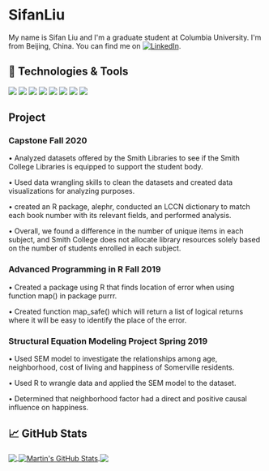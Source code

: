 # SifanLiu
My name is Sifan Liu and I'm a graduate student at Columbia University. I'm from Beijing, China. You can find me on [![LinkedIn][1.1]][1].
## 🔧 Technologies & Tools
![](https://img.shields.io/badge/Code-Python-informational?style=flat&logo=python&logoColor=white&color=2bbc8a)
![](https://img.shields.io/badge/Code-Java-informational?style=flat&logo=java&logoColor=white&color=2bbc8a)
![](https://img.shields.io/badge/Code-STATA-informational?style=flat&logo=stata&logoColor=white&color=2bbc8a)
![](https://img.shields.io/badge/Code-R-informational?style=flat&logo=R&logoColor=white&color=2bbc8a)
![](https://img.shields.io/badge/Shell-Bash-informational?style=flat&logo=gnu-bash&logoColor=white&color=2bbc8a)
![](https://img.shields.io/badge/Tools-SQL-informational?style=flat&logo=sql&logoColor=white&color=2bbc8a)
![](https://img.shields.io/badge/Tools-Tableau-informational?style=flat&logo=Tableau&logoColor=white&color=2bbc8a)
![](https://img.shields.io/badge/Tools-Databricks-informational?style=flat&logo=Databricks&logoColor=white&color=2bbc8a)

## Project

### Capstone Fall 2020

• Analyzed datasets offered by the Smith Libraries to see if the Smith College Libraries is equipped to
support the student body.

• Used data wrangling skills to clean the datasets and created data visualizations for analyzing purposes.

• created an R package, alephr, conducted an LCCN dictionary to match each book number with its relevant
fields, and performed analysis.

• Overall, we found a difference in the number of unique items in each subject, and Smith College does not
allocate library resources solely based on the number of students enrolled in each subject.


### Advanced Programming in R Fall 2019
• Created a package using R that finds location of error when using function map() in package purrr.

• Created function map_safe() which will return a list of logical returns where it will be easy to identify the
place of the error.

### Structural Equation Modeling Project Spring 2019
• Used SEM model to investigate the relationships among age, neighborhood, cost of living and happiness of
Somerville residents.

• Used R to wrangle data and applied the SEM model to the dataset.

• Determined that neighborhood factor had a direct and positive causal influence on happiness.


## &#x1f4c8; GitHub Stats

<a href="https://github.com/CarolLiuSifan/SifanLiu">
  <img align="center" src="https://github-readme-stats.vercel.app/api/top-langs/?username=CarolLiuSifan&hide=java,html,tex&title_color=ffffff&text_color=c9cacc&icon_color=2bbc8a&bg_color=1d1f21&langs_count=3" />
</a>
<a href="https://github.com/CarolLiuSifan/SifanLiu">
  <img align="center" src="https://github-readme-stats.vercel.app/api?username=CarolLiuSifan&show_icons=true&line_height=27&count_private=true&title_color=ffffff&text_color=c9cacc&icon_color=2bbc8a&bg_color=1d1f21" alt="Martin's GitHub Stats" />
</a>
<a href="https://github.com/CarolLiuSifan/msafer">
  <img align="center" src="https://github-readme-stats.vercel.app/api/pin/?username=CarolLiuSifan&repo=msafer&title_color=ffffff&text_color=c9cacc&icon_color=2bbc8a&bg_color=1d1f21" />
</a> 

[1]: https://www.linkedin.com/in/sifan-liu-567947206/
[1.1]: https://raw.githubusercontent.com/MartinHeinz/MartinHeinz/master/linkedin-3-16.png (LinkedIn icon without padding)
